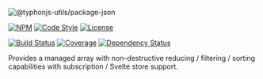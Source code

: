 ![@typhonjs-utils/package-json](https://i.imgur.com/5O2R1LI.png)

[![NPM](https://img.shields.io/npm/v/@typhonjs-utils/dynamic-array-reducer.svg?label=npm)](https://www.npmjs.com/package/@typhonjs-utils/loader-module)
[![Code Style](https://img.shields.io/badge/code%20style-allman-yellowgreen.svg?style=flat)](https://en.wikipedia.org/wiki/Indent_style#Allman_style)
[![License](https://img.shields.io/badge/license-MPLv2-yellowgreen.svg?style=flat)](https://github.com/typhonjs-node-utils/dynamic-array-reducer/blob/main/LICENSE)

[![Build Status](https://github.com/typhonjs-node-utils/dynamic-array-reducer/workflows/CI/CD/badge.svg)](#)
[![Coverage](https://img.shields.io/codecov/c/github/typhonjs-node-utils/dynamic-array-reducer.svg)](https://codecov.io/github/typhonjs-node-utils/dynamic-array-reducer)
[![Dependency Status](https://david-dm.org/typhonjs-node-utils/dynamic-array-reducer.svg)](https://david-dm.org/typhonjs-node-utils/dynamic-array-reducer)

Provides a managed array with non-destructive reducing / filtering / sorting capabilities with subscription / Svelte 
store support. 
